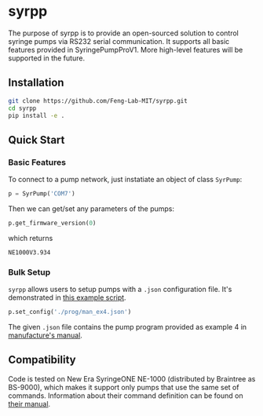 # syrpp

The purpose of syrpp is to provide an open-sourced solution to control syringe pumps via RS232 serial communication. It supports all basic features provided in SyringePumpProV1. More high-level features will be supported in the future.

## Installation

```bash
git clone https://github.com/Feng-Lab-MIT/syrpp.git
cd syrpp
pip install -e .
```

## Quick Start

### Basic Features

To connect to a pump network, just instatiate an object of class `SyrPump`:

```python
p = SyrPump('COM7')
```

Then we can get/set any parameters of the pumps:

```python
p.get_firmware_version(0)
```

which returns

```
NE1000V3.934
```

### Bulk Setup

`syrpp` allows users to setup pumps with a `.json` configuration file. It's demonstrated in [this example script](.\test\config.py).

```python
p.set_config('./prog/man_ex4.json')
```

The given `.json` file contains the pump program provided as example 4 in [manufacture's manual](https://www.newerainstruments.com/user-manuals/pdfs/SYRINGEONE_MANUAL.pdf).

## Compatibility

Code is tested on New Era SyringeONE NE-1000 (distributed by Braintree as BS-9000), which makes it support only pumps that use the same set of commands. Information about their command definition can be found on [their manual](https://www.newerainstruments.com/user-manuals/pdfs/SYRINGEONE_MANUAL.pdf). 

